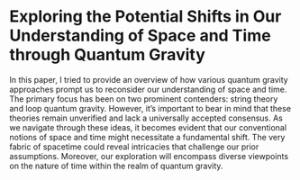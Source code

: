 # Exploring the Potential Shifts in Our Understanding of Space and Time through Quantum Gravity #


In this paper, I tried to provide an overview of how various quantum gravity approaches
prompt us to reconsider our understanding of space and time. The primary focus has
been on two prominent contenders: string theory and loop quantum gravity. However,
it’s important to bear in mind that these theories remain unverified and lack a universally
accepted consensus.
As we navigate through these ideas, it becomes evident that our conventional notions
of space and time might necessitate a fundamental shift. The very fabric of spacetime
could reveal intricacies that challenge our prior assumptions. Moreover, our exploration
will encompass diverse viewpoints on the nature of time within the realm of quantum
gravity.
